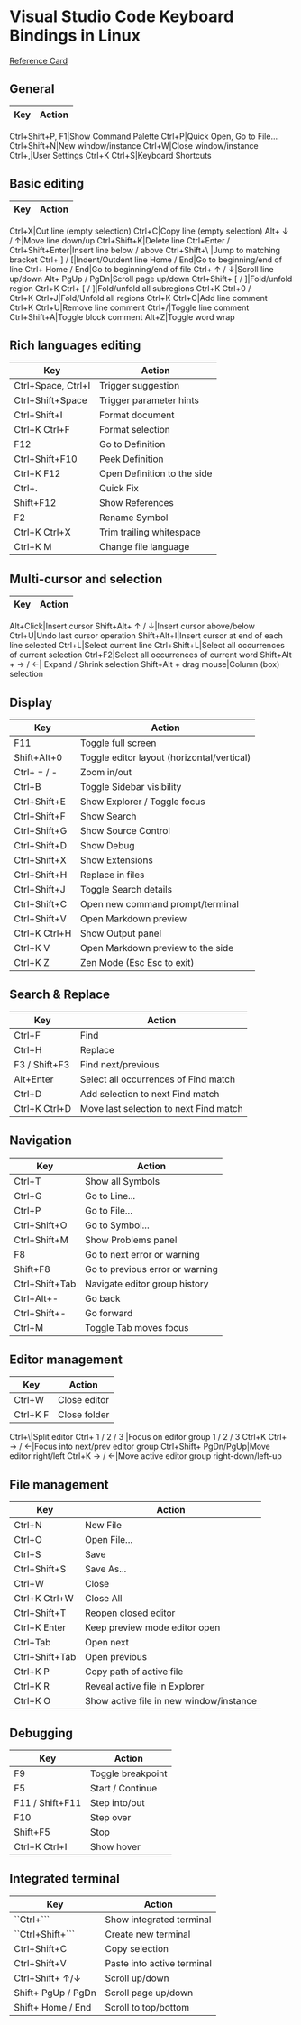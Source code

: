 # Visual Studio Code Keyboard Bindings in Linux

[Reference Card](https://code.visualstudio.com/shortcuts/keyboard-shortcuts-linux.pdf)

## General

Key|Action
---|-----
Ctrl+Shift+P, F1\|Show Command Palette
Ctrl+P\|Quick Open, Go to File...
Ctrl+Shift+N\|New window/instance
Ctrl+W\|Close window/instance
Ctrl+,\|User Settings
Ctrl+K Ctrl+S\|Keyboard Shortcuts

## Basic editing

Key|Action
---|-----
Ctrl+X\|Cut line (empty selection)
Ctrl+C\|Copy line (empty selection)
Alt+ ↓ / ↑\|Move line down/up
Ctrl+Shift+K\|Delete line
Ctrl+Enter /<br> Ctrl+Shift+Enter|Insert line below / above
Ctrl+Shift+\ |Jump to matching bracket
Ctrl+ ] / [|Indent/Outdent line
Home / End|Go to beginning/end of line
Ctrl+ Home / End|Go to beginning/end of file
Ctrl+ ↑ / ↓|Scroll line up/down
Alt+ PgUp / PgDn|Scroll page up/down
Ctrl+Shift+ [ / ]|Fold/unfold region
Ctrl+K Ctrl+ [ / ]|Fold/unfold all subregions
Ctrl+K Ctrl+0 /<br> Ctrl+K Ctrl+J|Fold/Unfold all regions
Ctrl+K Ctrl+C|Add line comment
Ctrl+K Ctrl+U|Remove line comment
Ctrl+/|Toggle line comment
Ctrl+Shift+A|Toggle block comment
Alt+Z|Toggle word wrap

## Rich languages editing

Key|Action
---|-----
Ctrl+Space, Ctrl+I|Trigger suggestion
Ctrl+Shift+Space|Trigger parameter hints
Ctrl+Shift+I|Format document
Ctrl+K Ctrl+F|Format selection
F12|Go to Definition
Ctrl+Shift+F10|Peek Definition
Ctrl+K F12|Open Definition to the side
Ctrl+.|Quick Fix
Shift+F12|Show References
F2|Rename Symbol
Ctrl+K Ctrl+X|Trim trailing whitespace
Ctrl+K M|Change file language

## Multi-cursor and selection

Key|Action
---|-----
Alt+Click\|Insert cursor
Shift+Alt+ ↑ / ↓\|Insert cursor above/below
Ctrl+U\|Undo last cursor operation
Shift+Alt+I\|Insert cursor at end of each line selected
Ctrl+L\|Select current line
Ctrl+Shift+L\|Select all occurrences of current selection
Ctrl+F2\|Select all occurrences of current word
Shift+Alt + → / ←| Expand / Shrink selection
Shift+Alt + drag mouse|Column (box) selection

## Display

Key|Action
---|-----
F11|Toggle full screen
Shift+Alt+0|Toggle editor layout (horizontal/vertical)
Ctrl+ = / -|Zoom in/out
Ctrl+B|Toggle Sidebar visibility
Ctrl+Shift+E|Show Explorer / Toggle focus
Ctrl+Shift+F|Show Search
Ctrl+Shift+G|Show Source Control
Ctrl+Shift+D|Show Debug
Ctrl+Shift+X|Show Extensions
Ctrl+Shift+H|Replace in files
Ctrl+Shift+J|Toggle Search details
Ctrl+Shift+C|Open new command prompt/terminal
Ctrl+Shift+V|Open Markdown preview
Ctrl+K Ctrl+H|Show Output panel
Ctrl+K V|Open Markdown preview to the side
Ctrl+K Z|Zen Mode (Esc Esc to exit)

## Search & Replace

Key|Action
---|-----
Ctrl+F|Find
Ctrl+H|Replace
F3 / Shift+F3|Find next/previous
Alt+Enter|Select all occurrences of Find match
Ctrl+D|Add selection to next Find match
Ctrl+K Ctrl+D|Move last selection to next Find match

## Navigation

Key|Action
---|-----
Ctrl+T|Show all Symbols
Ctrl+G|Go to Line...
Ctrl+P|Go to File...
Ctrl+Shift+O|Go to Symbol...
Ctrl+Shift+M|Show Problems panel
F8|Go to next error or warning
Shift+F8|Go to previous error or warning
Ctrl+Shift+Tab|Navigate editor group history
Ctrl+Alt+-|Go back
Ctrl+Shift+-|Go forward
Ctrl+M|Toggle Tab moves focus

## Editor management

Key|Action
---|-----
Ctrl+W|Close editor
Ctrl+K F|Close folder
Ctrl+\\|Split editor
Ctrl+ 1 / 2 / 3 |Focus on editor group 1 / 2 / 3
Ctrl+K Ctrl+ → / ←\|Focus into next/prev editor group
Ctrl+Shift+ PgDn/PgUp\|Move editor right/left
Ctrl+K → / ←\|Move active editor group right-down/left-up

## File management

Key|Action
---|-----
Ctrl+N|New File
Ctrl+O|Open File...
Ctrl+S|Save
Ctrl+Shift+S|Save As...
Ctrl+W|Close
Ctrl+K Ctrl+W|Close All
Ctrl+Shift+T|Reopen closed editor
Ctrl+K Enter|Keep preview mode editor open
Ctrl+Tab|Open next
Ctrl+Shift+Tab|Open previous
Ctrl+K P|Copy path of active file
Ctrl+K R|Reveal active file in Explorer
Ctrl+K O|Show active file in new window/instance

## Debugging

Key|Action
---|-----
F9|Toggle breakpoint
F5|Start / Continue
F11 / Shift+F11|Step into/out
F10|Step over
Shift+F5|Stop
Ctrl+K Ctrl+I|Show hover

## Integrated terminal

Key|Action
---|-----
``Ctrl+```|Show integrated terminal
``Ctrl+Shift+```|Create new terminal
Ctrl+Shift+C|Copy selection
Ctrl+Shift+V|Paste into active terminal
Ctrl+Shift+ ↑/↓|Scroll up/down
Shift+ PgUp / PgDn|Scroll page up/down
Shift+ Home / End|Scroll to top/bottom
